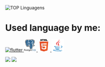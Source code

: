 

![TOP Linguagens](https://github-readme-stats.vercel.app/api/top-langs/?username=VictorBratfisch&layout=compact&theme=dracula)


<h1>Used language by me:</h1>
<p align="left" dir="auto">  
   <a href="https://flutter.dev" rel="nofollow">    
      <img                src="https://camo.githubusercontent.com/114aa59f6bfe1ff7ef3444fbb224078eb6a32c43f0ed03a6c0c3e6df67e049ec/68747470733a2f2f7777772e766563746f726c6f676f2e7a6f6e652f6c6f676f732f666c7574746572696f2f666c7574746572696f2d69636f6e2e737667" alt="flutter" width="40" height="40" data-canonical-src="https://www.vectorlogo.zone/logos/flutterio/flutterio-icon.svg" style="max-width: 100%;"> </a>
   <a href="https://www.postgresql.org" rel="nofollow"> 
     <img src="https://raw.githubusercontent.com/devicons/devicon/master/icons/postgresql/postgresql-original-wordmark.svg" alt="postgresql" width="40" height="40"               style="max-width: 100%;"> </a> 
  <a href="https://www.w3.org/html/" rel="nofollow"> 
    <img src="https://raw.githubusercontent.com/devicons/devicon/master/icons/html5/html5-original-wordmark.svg" alt="html5" width="40" height="40" style="max-width:             100%;"> </a> 
  <a href="https://www.java.com" rel="nofollow"> 
    <img src="https://raw.githubusercontent.com/devicons/devicon/master/icons/java/java-original.svg" alt="java" width="40" height="40" style="max-width: 100%;"> </a>
<p> 
      
 


<img height="180em" src="https://github-readme-stats.vercel.app/api?username=Firekepr&amp;show_icons=true&amp;theme=dracula&amp;include_all_commits=true&amp;count_private=true" style="max-width: 100%;">

<img height="180em" src="https://github-readme-stats.vercel.app/api/top-langs/?username=Firekepr&amp;exclude_repo=nlw-06-payflow&amp;layout=compact&amp;langs_count=10&amp;theme=dracula" style="max-width: 100%;">
  
 <img src="https://raw.githubusercontent.com/Firekepr/github-stats-transparent/output/generated/languages.svg" alt="" style="max-width: 100%;">
